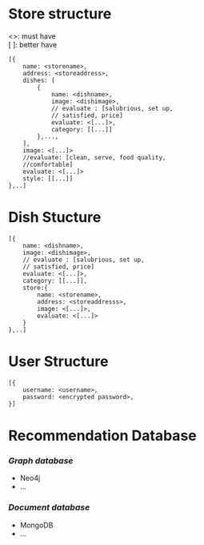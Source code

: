 # Store structure

<>: must have <br>
[ ]: better have

```
[{
    name: <storename>,
    address: <storeaddress>,
    dishes: [
        {
            name: <dishname>,
            image: <dishimage>,
            // evaluate : [salubrious, set up,
            // satisfied, price]
            evaluate: <[...]>,
            category: [[...]]
        },...,
    ],
    image: <[...]>
    //evaluate: [clean, serve, food quality, 
    //comfortable]
    evaluate: <[...]>
    style: [[...]]
},..]
```

# Dish Stucture
```
[{
    name: <dishname>,
    image: <dishimage>,
    // evaluate : [salubrious, set up,
    // satisfied, price]
    evaluate: <[...]>,
    category: [[...]],
    store:{
        name: <storename>,
        address: <storeaddresss>,
        image: <[...]>,
        evaluate: <[...]>
    }
},..]
```

# User Structure
```
[{
    username: <username>,
    password: <encrypted password>,
}]
```

# Recommendation Database
### ***Graph database***
- Neo4j
- ...

### ***Document database***
- MongoDB
- ...

